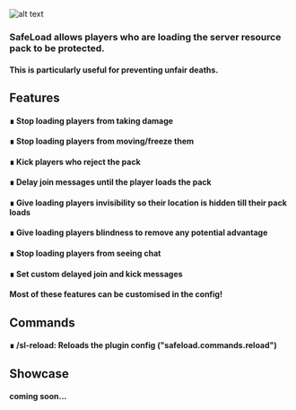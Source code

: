 
![alt text](https://i.ibb.co/PmcCsJP/sl-banner.png)

### SafeLoad allows players who are loading the server resource pack to be protected. 
#### This is particularly useful for preventing unfair deaths.

## Features
#### ∎ Stop loading players from taking damage
#### ∎ Stop loading players from moving/freeze them
#### ∎ Kick players who reject the pack
#### ∎ Delay join messages until the player loads the pack
#### ∎ Give loading players invisibility so their location is hidden till their pack loads
#### ∎ Give loading players blindness to remove any potential advantage
#### ∎ Stop loading players from seeing chat
#### ∎ Set custom delayed join and kick messages

#### Most of these features can be customised in the config!

## Commands
#### ∎ /sl-reload: Reloads the plugin config ("safeload.commands.reload")

## Showcase
#### coming soon...
